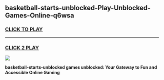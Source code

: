 
## basketball-starts-unblocked-Play-Unblocked-Games-Online-q6wsa
<h3>
<a href="https://premium76.site?title=basketball-starts-unblocked&ref=25A">CLICK TO PLAY</a></h3>
<hr>

<h3>
<a href="https://premium76.site?title=basketball-starts-unblocked&ref=25A">CLICK 2 PLAY</a>
  
</h3>

<a href="https://premium76.site?title=basketball-starts-unblocked&ref=25A"><img src="https://clearcache.store/games.png"></a>


**basketball-starts-unblocked games unblocked: Your Gateway to Fun and Accessible Online Gaming**
